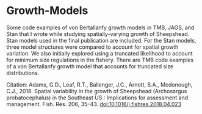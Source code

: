 # Growth-Models
Some code examples of von Bertallanfy growth models in TMB, JAGS, and Stan that I wrote while studying spatially-varying growth of Sheepshead. Stan models used in the final publication are included. For the Stan models, three model structures were compared to account for spatial growth variation. We also initially explored using a truncated likelihood to account for minimum size regulations in the fishery. There are TMB code examples of a von Bertallanfy growth model that accounts for truncated size distributions.


Citation:
Adams, G.D., Leaf, R.T., Ballenger, J.C., Arnott, S.A., Mcdonough, C.J., 2018. Spatial variability in the growth of Sheepshead (Archosargus probatocephalus) in the Southeast US : Implications for assessment and management. Fish. Res. 206, 35–43. [doi:10.1016/j.fishres.2018.04.023](doi:10.1016/j.fishres.2018.04.023)
